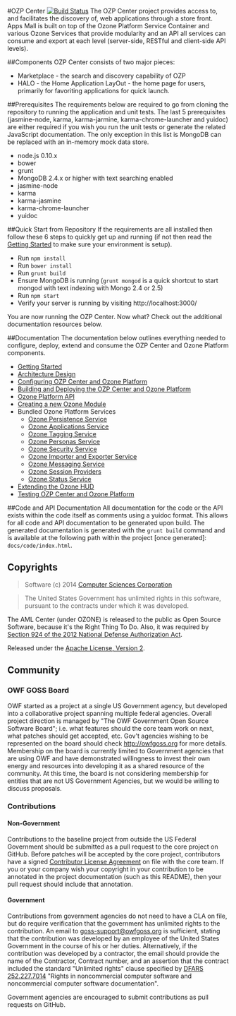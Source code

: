 #OZP Center [![Build Status](https://travis-ci.org/ozone-development/ozp-center.svg?branch=master)](https://travis-ci.org/ozone-development/ozp-center)
The OZP Center project provides access to, and facilitates the discovery of, web applications through a store front. Apps Mall is built on top of the Ozone Platform Service Container and various Ozone Services that provide modularity and an API all services can consume and export at each level (server-side, RESTful and client-side API levels).

##Components
OZP Center consists of two major pieces:
* Marketplace - the search and discovery capability of OZP
* HALO - the Home Application LayOut - the home page for users, primarily for favoriting applications for quick launch.

##Prerequisites
The requirements below are required to go from cloning the repository to running the application and unit tests. The last 5 prerequisites (jasmine-node, karma, karma-jarmine, karma-chrome-launcher and yuidoc) are either required if you wish you run the unit tests or generate the related JavaScript documentation. The only exception in this list is MongoDB can be replaced with an in-memory mock data store.
* node.js 0.10.x
* bower
* grunt
* MongoDB 2.4.x or higher with text searching enabled
* jasmine-node
* karma
* karma-jasmine
* karma-chrome-launcher
* yuidoc

##Quick Start from Repository
If the requirements are all installed then follow these 6 steps to quickly get up and running (if not then read the [Getting Started](docs/getting-started.md) to make sure your environment is setup).
* Run ```npm install```
* Run ```bower install```
* Run ```grunt build```
* Ensure MongoDB is running (```grunt mongod``` is a quick shortcut to start mongod with text indexing with Mongo 2.4 or 2.5)
* Run ```npm start```
* Verify your server is running by visiting http://localhost:3000/

You are now running the OZP Center. Now what? Check out the additional documentation resources below.

##Documentation
The documentation below outlines everything needed to configure, deploy, extend and consume the OZP Center and Ozone Platform components.

* [Getting Started](docs/getting-started.md)
* [Architecture Design](docs/design.md)
* [Configuring OZP Center and Ozone Platform](docs/configuration.md)
* [Building and Deploying the OZP Center and Ozone Platform](docs/build-deploy.md)
* [Ozone Platform API](docs/ozone-api.md)
* [Creating a new Ozone Module](docs/creating-ozone-module.md)
* Bundled Ozone Platform Services
    * [Ozone Persistence Service](docs/ozone-services-persistence.md)
    * [Ozone Applications Service](docs/ozone-services-applications.md)
    * [Ozone Tagging Service](docs/ozone-services-tagging.md)
    * [Ozone Personas Service](docs/ozone-services-personas.md)
    * [Ozone Security Service](docs/ozone-services-security.md)
    * [Ozone Importer and Exporter Service](docs/ozone-services-importer-exporter.md)
    * [Ozone Messaging Service](docs/ozone-services-messaging.md)
    * [Ozone Session Providers](docs/ozone-session-providers.md)
    * [Ozone Status Service](docs/ozone-services-status.md)
* [Extending the Ozone HUD](docs/ozone-hud.md)
* [Testing OZP Center and Ozone Platform](docs/testing.md)

##Code and API Documentation
All documentation for the code or the API exists within the code itself as comments using a yuidoc format. This allows for all code and API documentation to be generated upon build. The generated documentation is generated with the ```grunt build``` command and is available at the following path within the project [once generated]: ```docs/code/index.html```.

## Copyrights
> Software (c) 2014 [Computer Sciences Corporation](http://www.csc.com/ "CSC")

> The United States Government has unlimited rights in this software, pursuant to the contracts under which it was developed.  

The AML Center (under OZONE) is released to the public as Open Source Software, because it's the Right Thing To Do. Also, it was required by [Section 924 of the 2012 National Defense Authorization Act](http://www.gpo.gov/fdsys/pkg/PLAW-112publ81/pdf/PLAW-112publ81.pdf "NDAA FY12").

Released under the [Apache License, Version 2](http://www.apache.org/licenses/LICENSE-2.0.html "Apache License v2").


## Community

### OWF GOSS Board
OWF started as a project at a single US Government agency, but developed into a collaborative project spanning multiple federal agencies.  Overall project direction is managed by "The OWF Government Open Source Software Board"; i.e. what features should the core team work on next, what patches should get accepted, etc.  Gov't agencies wishing to be represented on the board should check http://owfgoss.org for more details.  Membership on the board is currently limited to Government agencies that are using OWF and have demonstrated willingness to invest their own energy and resources into developing it as a shared resource of the community.  At this time, the board is not considering membership for entities that are not US Government Agencies, but we would be willing to discuss proposals.

### Contributions

#### Non-Government
Contributions to the baseline project from outside the US Federal Government should be submitted as a pull request to the core project on GitHub.  Before patches will be accepted by the core project, contributors have a signed [Contributor License Agreement](https://www.ozoneplatform.org/ContributorLicenseAgreement1-3OZONE.docx) on file with the core team.  If you or your company wish your copyright in your contribution to be annotated in the project documentation (such as this README), then your pull request should include that annotation.

#### Government
Contributions from government agencies do not need to have a CLA on file, but do require verification that the government has unlimited rights to the contribution.  An email to goss-support@owfgoss.org is sufficient, stating that the contribution was developed by an employee of the United States Government in the course of his or her duties. Alternatively, if the contribution was developed by a contractor, the email should provide the name of the Contractor, Contract number, and an assertion that the contract included the standard "Unlimited rights" clause specified by [DFARS 252.227.7014](http://www.acq.osd.mil/dpap/dars/dfars/html/current/252227.htm#252.227-7014) "Rights in noncommercial computer software and noncommercial computer software documentation".

Government agencies are encouraged to submit contributions as pull requests on GitHub.
